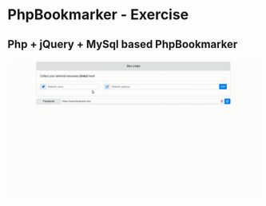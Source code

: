 # PhpBookmarker - Exercise
Php + jQuery + MySql based PhpBookmarker
---

![PhpBookmarker](https://github.com/r4nd3l/PhpBookmarker/blob/master/img/sample.gif)
